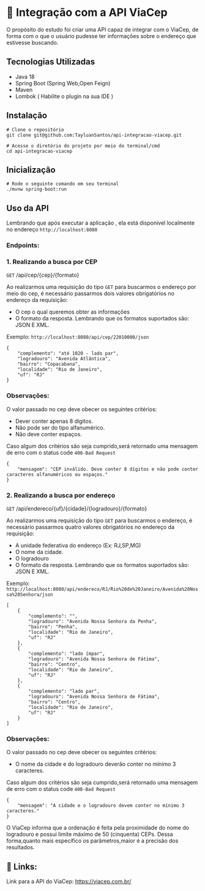 # 📮 Integração com a  API ViaCep
O propósito do estudo foi criar uma API capaz de integrar com o ViaCep, de forma com o que o usuário pudesse ter informações sobre o endereço que estivesse buscando.

## Tecnologias Utilizadas
- Java 18
- Spring Boot (Spring Web,Open Feign)
- Maven
- Lombok ( Habilite o plugin na sua IDE )

## Instalação  

    # Clone o repositório
    git clone git@github.com:TayluanSantos/api-integracao-viacep.git

    # Acesse o diretório do projeto por meio do terminal/cmd
    cd api-integracao-viacep
    
## Inicialização

    # Rode o seguinte comando em seu terminal
    ./mvnw spring-boot:run

## Uso da API
Lembrando que após executar a aplicação , ela está disponível localmente no endereço `http://localhost:8080`

### Endpoints:
### 1. Realizando a busca por CEP

 `GET` /api/cep/{cep}/{formato} 

Ao realizarmos uma requisição do tipo `GET` para buscarmos o endereço por meio do cep, é necessário passarmos dois valores obrigatórios no endereço da requisição:

- O cep o qual queremos obter as informações 
- O formato da resposta. Lembrando que os formatos suportados são: JSON E XML.

Exemplo: `http://localhost:8080/api/cep/22010000/json`

```
{
    "complemento": "até 1020 - lado par",
    "logradouro": "Avenida Atlântica",
    "bairro": "Copacabana",
    "localidade": "Rio de Janeiro",
    "uf": "RJ"
}
```
### Observações:

O valor passado no cep deve obecer os seguintes critérios:
- Dever conter apenas 8 dígitos.
- Não pode ser do tipo alfanumérico.
- Não deve conter espaços.

Caso algum dos critérios são seja cumprido,será retornado uma mensagem de erro com o status code `400-Bad Request`

```
{
    "mensagem": "CEP inválido. Deve conter 8 dígitos e não pode conter caracteres alfanuméricos ou espaços."
}
```

### 2. Realizando a busca por endereço

 `GET` /api/endereco/{uf}/{cidade}/{logradouro}/{formato} 

Ao realizarmos uma requisição do tipo `GET` para buscarmos o endereço, é necessário passarmos quatro valores obrigatórios no endereço da requisição:

- A unidade federativa do endereço (Ex: RJ,SP,MG)
- O nome da cidade.
- O logradouro
- O formato da resposta. Lembrando que os formatos suportados são: JSON E XML.
  
Exemplo: `http://localhost:8080/api/endereco/RJ/Rio%20de%20Janeiro/Avenida%20Nossa%20Senhora/json`

```
[
    {
        "complemento": "",
        "logradouro": "Avenida Nossa Senhora da Penha",
        "bairro": "Penha",
        "localidade": "Rio de Janeiro",
        "uf": "RJ"
    },
    {
        "complemento": "lado ímpar",
        "logradouro": "Avenida Nossa Senhora de Fátima",
        "bairro": "Centro",
        "localidade": "Rio de Janeiro",
        "uf": "RJ"
    },
    {
        "complemento": "lado par",
        "logradouro": "Avenida Nossa Senhora de Fátima",
        "bairro": "Centro",
        "localidade": "Rio de Janeiro",
        "uf": "RJ"
    }
]
```
### Observações:

O valor passado no cep deve obecer os seguintes critérios:

- O nome da cidade e do logradouro deverão conter no mínimo 3 caracteres.

Caso algum dos critérios são seja cumprido,será retornado uma mensagem de erro com o status code `400-Bad Request`

```
{
    "mensagem": "A cidade e o logradouro devem conter no mínimo 3 caracteres."
}
```
O ViaCep informa que a ordenação é feita pela proximidade do nome do logradouro e possui limite máximo de 50 (cinquenta) CEPs. Dessa forma,quanto mais específico os parâmetros,maior é a precisão dos resultados.

## 🔗 Links:
Link para a API do ViaCep: https://viacep.com.br/


    
    






